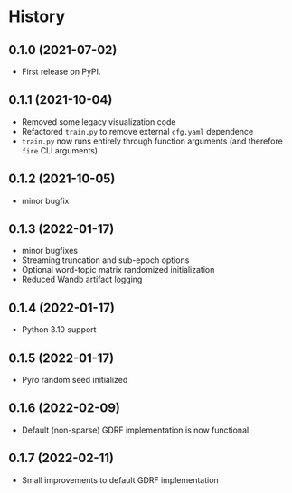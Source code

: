 # History

## 0.1.0 (2021-07-02)

* First release on PyPI.

## 0.1.1 (2021-10-04)

* Removed some legacy visualization code
* Refactored `train.py` to remove external `cfg.yaml` dependence
* `train.py` now runs entirely through function arguments (and therefore `fire` CLI arguments)

## 0.1.2 (2021-10-05)

* minor bugfix

## 0.1.3 (2022-01-17)

* minor bugfixes
* Streaming truncation and sub-epoch options
* Optional word-topic matrix randomized initialization
* Reduced Wandb artifact logging

## 0.1.4 (2022-01-17)

* Python 3.10 support

## 0.1.5 (2022-01-17)

* Pyro random seed initialized

## 0.1.6 (2022-02-09)

* Default (non-sparse) GDRF implementation is now functional

## 0.1.7 (2022-02-11)

* Small improvements to default GDRF implementation
